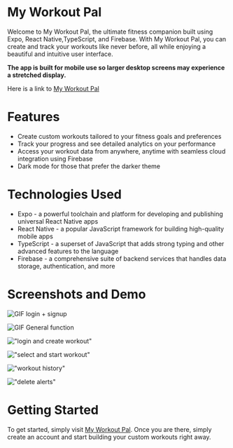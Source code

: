 # My Workout Pal
Welcome to My Workout Pal, the ultimate fitness companion built using Expo, React Native,TypeScript, and Firebase. With My Workout Pal, you can create and track your workouts like never before, all while enjoying a beautiful and intuitive user interface. 

**The app is built for mobile use so larger desktop screens may experience a stretched display.**

Here is a link to [My Workout Pal](https://myworkoutpal.com/)

# Features
* Create custom workouts tailored to your fitness goals and preferences
* Track your progress and see detailed analytics on your performance
* Access your workout data from anywhere, anytime with seamless cloud integration using Firebase
* Dark mode for those that prefer the darker theme

# Technologies Used
* Expo - a powerful toolchain and platform for developing and publishing universal React Native apps
* React Native - a popular JavaScript framework for building high-quality mobile apps
* TypeScript - a superset of JavaScript that adds strong typing and other advanced features to the language
* Firebase - a comprehensive suite of backend services that handles data storage, authentication, and more

# Screenshots and Demo
![GIF login + signup](https://github.com/jsc604/Workout-Tracker/blob/main/docs/ezgif-4-6addeab7ae.gif?raw=true)

![GIF General function](https://github.com/jsc604/Workout-Tracker/blob/main/docs/ezgif-4-702334230b.gif?raw=true)

!["login and create workout"](https://github.com/jsc604/Workout-Tracker/blob/main/docs/Screenshot%202023-03-16%20at%203.24.56%20PM.png?raw=true)

!["select and start workout"](https://github.com/jsc604/Workout-Tracker/blob/main/docs/Screenshot%202023-03-16%20at%203.19.08%20PM.png?raw=true)

!["workout history"](https://github.com/jsc604/Workout-Tracker/blob/main/docs/Screenshot%202023-03-16%20at%203.14.27%20PM.png?raw=true)

!["delete alerts"](https://github.com/jsc604/Workout-Tracker/blob/main/docs/Screenshot%202023-03-16%20at%203.20.19%20PM.png?raw=true)


# Getting Started
To get started, simply visit [My Workout Pal](https://myworkoutpal.com/). Once you are there, simply create an account and start building your custom workouts right away.